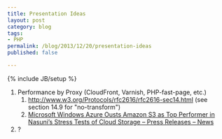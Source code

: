```yaml
---
title: Presentation Ideas
layout: post
category: blog
tags:
- PHP
permalink: /blog/2013/12/20/presentation-ideas
published: false

---
```

{% include JB/setup %}
<div id="node-307" class="node node-blog node-promoted node-unpublished">
  <div class="content clearfix">
    <div class="field field-name-body field-type-text-with-summary field-label-hidden"><div class="field-items"><div class="field-item even"><ol><li>
		Performance by Proxy (CloudFront, Varnish, PHP-fast-page, etc.)
		<ol><li>
				<a href="http://www.w3.org/Protocols/rfc2616/rfc2616-sec14.html">http://www.w3.org/Protocols/rfc2616/rfc2616-sec14.html</a> (see section 14.9 for "no-transform")</li>
			<li>
				<a href="http://www.nasuni.com/news/press_releases/71-microsoft_windows_azure_ousts_amazon_s3_as_top">Microsoft Windows Azure Ousts Amazon S3 as Top Performer in Nasuni’s Stress Tests of Cloud Storage – Press Releases – News</a></li>
		</ol></li>
	<li>
		?</li>
</ol></div></div></div>  </div>
</div>
